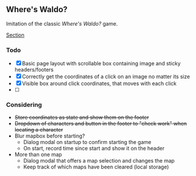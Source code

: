 ## Where's Waldo?
Imitation of the classic *Where's Waldo?* game.

[Section](https://www.theodinproject.com/lessons/nodejs-where-s-waldo-a-photo-tagging-app)

### Todo
- [x] Basic page layout with scrollable box containing image and sticky headers/footers
- [x] Correctly get the coordinates of a click on an image no matter its size
- [x] Visible box around click coordinates, that moves with each click
- [ ] 

### Considering
- ~~Store coordinates as state and show them on the footer~~
- ~~Dropdown of characters and button in the footer to "check work" when locating a character~~
- Blur mapbox before starting? 
  - Dialog modal on startup to confirm starting the game
  - On start, record time since start and show it on the header
- More than one map
  - Dialog modal that offers a map selection and changes the map
  - Keep track of which maps have been cleared (local storage)
